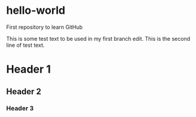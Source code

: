 # hello-world
First repository to learn GitHub

This is some test text to be used in my first branch edit.
This is the second line of test text.

# Header 1
## Header 2
### Header 3
